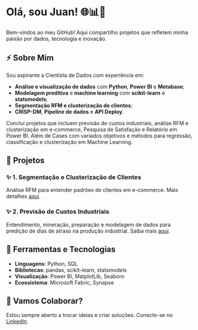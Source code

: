 # Olá, sou Juan! 🌐📊🤖

Bem-vindos ao meu GitHub! Aqui compartilho projetos que refletem minha paixão por dados, tecnologia e inovação.

## ⚡ Sobre Mim
Sou aspirante a Cientista de Dados com experiência em:
- **Análise e visualização de dados** com **Python**, **Power BI** e **Metabase**;
- **Modelagem preditiva** e **machine learning** com **scikit-learn** e **statsmodels**;
- **Segmentação RFM e clusterização de clientes**;
- **CRISP-DM**, **Pipeline de dados** e **API Deploy**.

Concluí projetos que incluem previsão de custos industriais, análise RFM e clusterização em e-commerce, Pesquisa de Satisfação e Relatório em Power BI.
Além de Cases com variados objetivos e métodos para regressão, classificação e clusterização em Machine Learning.

## 🚀 Projetos

### ✨ **1. Segmentação e Clusterização de Clientes**
Análise RFM para entender padrões de clientes em e-commerce. Mais detalhes [aqui](https://github.com/ju-sants/Projetos-Python/blob/540ddaa831a0efe6df04bc0a6f0da7277e003c96/Projeto_Clusteriza%C3%A7%C3%A3o_de_an%C3%A1lise_RFM_Juan_Bispo.ipynb).

### ✨ **2. Previsão de Custos Industriais**
Entendimento, mineração, preparação e modelagem de dados para predição de dias de atraso na produção industrial. Saiba mais [aqui](https://github.com/ju-sants/Projetos-Python/blob/275466ae9c1bec7cdd14a50091cc24d3f02482e3/Modelo_preditivo_e_Integra%C3%A7%C3%A3o_Web.ipynb).

## 🎨 Ferramentas e Tecnologias
- **Linguagens**: Python, SQL
- **Bibliotecas**: pandas, scikit-learn, statsmodels
- **Visualização**: Power BI, MatplotLib, Seaborn
- **Ecossistema**: Microsoft Fabric, Synapse

## 🙏 Vamos Colaborar?
Estou sempre aberto a trocar ideias e criar soluções. Conecte-se no [LinkedIn](https://linkedin.com/in/juan-bispo-data-scyentist).
